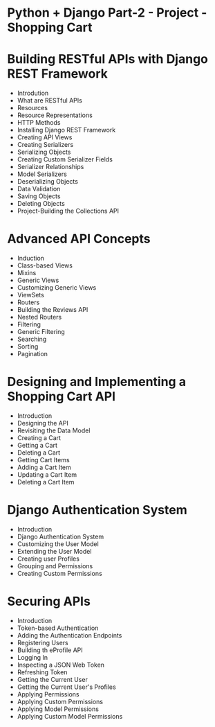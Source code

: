 # Python + Django Part-2 - Project - Shopping Cart

# Building RESTful APIs with  Django REST Framework
- Introdution
- What are RESTful APIs
- Resources
- Resource Representations
- HTTP Methods
- Installing Django REST Framework
- Creating API Views
- Creating Serializers
- Serializing Objects
- Creating Custom Serializer Fields
- Serializer Relationships
- Model Serializers
- Deserializing Objects
- Data Validation
- Saving Objects
- Deleting Objects
- Project-Building the Collections API

# Advanced API Concepts
- Induction
- Class-based Views
- Mixins
- Generic Views
- Customizing Generic Views
- ViewSets
- Routers
- Building the Reviews API
- Nested Routers
- Filtering
- Generic Filtering
- Searching 
- Sorting
- Pagination

# Designing and Implementing a Shopping Cart API
- Introduction
- Designing the API
- Revisiting the Data Model
- Creating a Cart
- Getting a Cart
- Deleting a Cart
- Getting Cart Items
- Adding a Cart Item
- Updating a Cart Item
- Deleting a Cart Item

# Django Authentication System
- Introduction
- Django Authentication System
- Customizing the User Model
- Extending the User Model
- Creating user Profiles
- Grouping and Permissions
- Creating Custom Permissions

# Securing APIs
- Introduction
- Token-based Authentication
- Adding the Authentication Endpoints
- Registering Users
- Building th eProfile API
- Logging In
- Inspecting a JSON Web Token
- Refreshing Token
- Getting the Current User
- Getting the Current User's Profiles
- Applying Permissions
- Applying Custom Permissions
- Applying Model Permissions
- Applying Custom Model Permissions